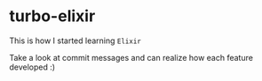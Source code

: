 # turbo-elixir
This is how I started learning `Elixir`

Take a look at commit messages and can realize how each feature developed :)
